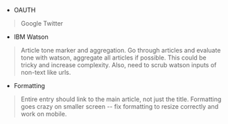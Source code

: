 - OAUTH
> Google
> Twitter

- IBM Watson
> Article tone marker and aggregation. Go through articles and evaluate tone with watson, aggregate all articles if possible. This could be tricky and increase complexity. Also, need to scrub watson inputs of non-text like urls. 

- Formatting
> Entire entry should link to the main article, not just the title.
> Formatting goes crazy on smaller screen -- fix formatting to resize correctly and work on mobile. 